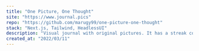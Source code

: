 ```yaml
---
title: "One Picture, One Thought"
site: "https://www.journal.pics"
repo: "https://github.com/marugy99/one-picture-one-thought"
stack: "Next.js, Tailwind, HeadlessUI"
description: "Visual journal with original pictures. It has a streak counter to keep track of the consecutive days a picture has been uploaded."
created_at: "2022/03/11"
---
```

